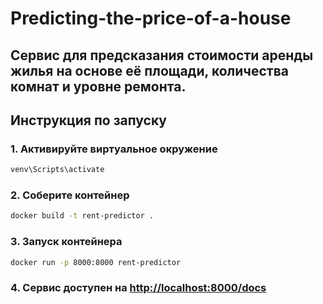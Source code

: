 # Predicting-the-price-of-a-house
## Сервис для предсказания стоимости аренды жилья на основе её площади, количества комнат и уровне ремонта.

## Инструкция по запуску

### 1. Активируйте виртуальное окружение
```bash
venv\Scripts\activate
```

### 2. Соберите контейнер
```bash
docker build -t rent-predictor .
```
### 3. Запуск контейнера

```bash
docker run -p 8000:8000 rent-predictor
```

### 4. Сервис доступен на <http://localhost:8000/docs>
